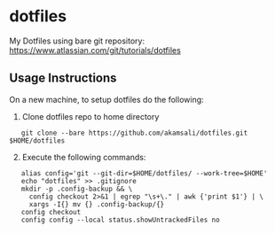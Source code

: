 # dotfiles

My Dotfiles using bare git repository: https://www.atlassian.com/git/tutorials/dotfiles

## Usage Instructions
On a new machine, to setup dotfiles do the following:

1. Clone dotfiles repo to home directory
```
   git clone --bare https://github.com/akamsali/dotfiles.git $HOME/dotfiles 
```

2. Execute the following commands: 
```
   alias config='git --git-dir=$HOME/dotfiles/ --work-tree=$HOME'
   echo "dotfiles" >> .gitignore
   mkdir -p .config-backup && \
     config checkout 2>&1 | egrep "\s+\." | awk {'print $1'} | \
     xargs -I{} mv {} .config-backup/{}
   config checkout
   config config --local status.showUntrackedFiles no
```

